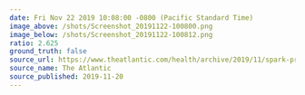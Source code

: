 ```yaml
---
date: Fri Nov 22 2019 10:08:00 -0800 (Pacific Standard Time)
image_above: /shots/Screenshot_20191122-100800.png
image_below: /shots/Screenshot_20191122-100812.png
ratio: 2.625
ground_truth: false
source_url: https://www.theatlantic.com/health/archive/2019/11/spark-profit/602344/
source_name: The Atlantic
source_published: 2019-11-20
---
```

